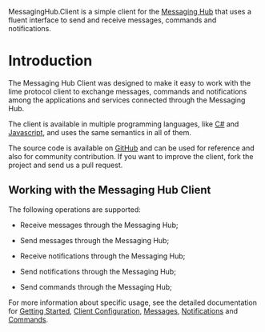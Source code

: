 MessagingHub.Client is a simple client for the [Messaging Hub](https://messaginghub.io/) that uses a fluent interface to send and receive messages, commands and notifications.

# Introduction

The Messaging Hub Client was designed to make it easy to work with the lime protocol client to exchange messages, commands and notifications among the applications and services connected through the Messaging Hub.

The client is available in multiple programming languages, like [C#](https://github.com/takenet/messaginghub-client-csharp) and [Javascript](https://github.com/takenet/messaginghub-client-js), and uses the same semantics in all of them.

The source code is available on [GitHub](https://github.com/takenet) and can be used for reference and also for community contribution. If you want to improve the client, fork the project and send us a pull request.

## Working with the Messaging Hub Client

The following operations are supported:

- Receive messages through the Messaging Hub;

- Send messages through the Messaging Hub;

- Receive notifications through the Messaging Hub;

- Send notifications through the Messaging Hub;

- Send commands through the Messaging Hub;

For more information about specific usage, see the detailed documentation for [Getting Started](http://messaginghub.io/docs/sdks/gettingstarted), [Client Configuration](http://messaginghub.io/docs/sdks/client-configuration), [Messages](http://messaginghub.io/docs/sdks/messages), [Notifications](http://messaginghub.io/docs/sdks/notifications) and [Commands](http://messaginghub.io/docs/sdks/commands).